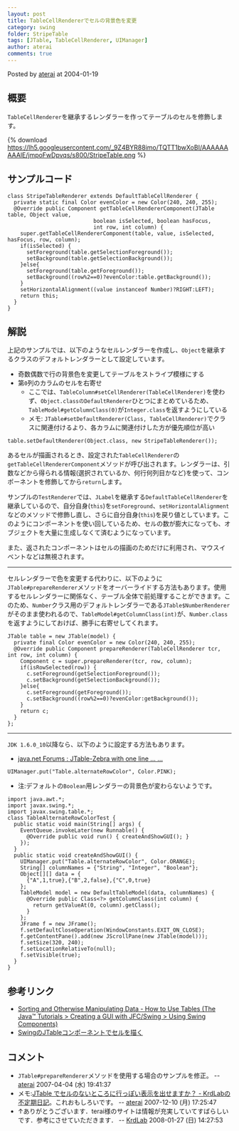 ```yaml
---
layout: post
title: TableCellRendererでセルの背景色を変更
category: swing
folder: StripeTable
tags: [JTable, TableCellRenderer, UIManager]
author: aterai
comments: true
---
```


Posted by [aterai](http://terai.xrea.jp/aterai.html) at 2004-01-19

## 概要
`TableCellRenderer`を継承するレンダラーを作ってテーブルのセルを修飾します。

{% download https://lh5.googleusercontent.com/_9Z4BYR88imo/TQTT1bwXoBI/AAAAAAAAAlE/jmpoFwDpvqs/s800/StripeTable.png %}

## サンプルコード
<pre class="prettyprint"><code>class StripeTableRenderer extends DefaultTableCellRenderer {
  private static final Color evenColor = new Color(240, 240, 255);
  @Override public Component getTableCellRendererComponent(JTable table, Object value,
                           boolean isSelected, boolean hasFocus,
                           int row, int column) {
    super.getTableCellRendererComponent(table, value, isSelected, hasFocus, row, column);
    if(isSelected) {
      setForeground(table.getSelectionForeground());
      setBackground(table.getSelectionBackground());
    }else{
      setForeground(table.getForeground());
      setBackground((row%2==0)?evenColor:table.getBackground());
    }
    setHorizontalAlignment((value instanceof Number)?RIGHT:LEFT);
    return this;
  }
}
</code></pre>

## 解説
上記のサンプルでは、以下のようなセルレンダラーを作成し、`Object`を継承するクラスのデフォルトレンダラーとして設定しています。

- 奇数偶数で行の背景色を変更してテーブルをストライプ模様にする
- 第`0`列のカラムのセルを右寄せ
    - ここでは、`TableColumn#setCellRenderer(TableCellRenderer)`を使わず、`Object.classのDefaultRenderer`ひとつにまとめているため、`TableModel#getColumnClass(0)`が`Integer.class`を返すようにしている
    - メモ: `JTable#setDefaultRenderer(Class, TableCellRenderer)`でクラスに関連付けるより、各カラムに関連付けした方が優先順位が高い

<!-- dummy comment line for breaking list -->

<pre class="prettyprint"><code>table.setDefaultRenderer(Object.class, new StripeTableRenderer());
</code></pre>

あるセルが描画されるとき、設定された`TableCellRenderer`の`getTableCellRendererComponent`メソッドが呼び出されます。レンダラーは、引数などから得られる情報(選択されているか、何行何列目かなど)を使って、コンポーネントを修飾してから`return`します。

サンプルの`TestRenderer`では、`JLabel`を継承する`DefaultTableCellRenderer`を継承しているので、自分自身(`this`)を`setForeground`、`setHorizontalAlignment`などのメソッドで修飾し直し、さらに自分自身(`this`)を戻り値としています。このようにコンポーネントを使い回しているため、セルの数が膨大になっても、オブジェクトを大量に生成しなくて済むようになっています。

また、返されたコンポーネントはセルの描画のためだけに利用され、マウスイベントなどは無視されます。

- - - -
セルレンダラーで色を変更する代わりに、以下のように`JTable#prepareRenderer`メソッドをオーバーライドする方法もあります。使用するセルレンダラーに関係なく、テーブル全体で前処理することができます。このため、`Number`クラス用のデフォルトレンダラーである`JTable$NumberRenderer`がそのまま使われるので、`TableModel#getColumnClass(int)`が、`Number.class`を返すようにしておけば、勝手に右寄せしてくれます。

<pre class="prettyprint"><code>JTable table = new JTable(model) {
  private final Color evenColor = new Color(240, 240, 255);
  @Override public Component prepareRenderer(TableCellRenderer tcr, int row, int column) {
    Component c = super.prepareRenderer(tcr, row, column);
    if(isRowSelected(row)) {
      c.setForeground(getSelectionForeground());
      c.setBackground(getSelectionBackground());
    }else{
      c.setForeground(getForeground());
      c.setBackground((row%2==0)?evenColor:getBackground());
    }
    return c;
  }
};
</code></pre>

- - - -
`JDK 1.6.0_10`以降なら、以下のように設定する方法もあります。

- [java.net Forums : JTable-Zebra with one line ... ...](http://forums.java.net/jive/thread.jspa?messageID=338905)

<!-- dummy comment line for breaking list -->

<pre class="prettyprint"><code>UIManager.put("Table.alternateRowColor", Color.PINK);
</code></pre>

- 注:デフォルトの`Boolean`用レンダラーの背景色が変わらないようです。

<!-- dummy comment line for breaking list -->

<pre class="prettyprint"><code>import java.awt.*;
import javax.swing.*;
import javax.swing.table.*;
class TableAlternateRowColorTest {
  public static void main(String[] args) {
    EventQueue.invokeLater(new Runnable() {
      @Override public void run() { createAndShowGUI(); }
    });
  }
  public static void createAndShowGUI() {
    UIManager.put("Table.alternateRowColor", Color.ORANGE);
    String[] columnNames = {"String", "Integer", "Boolean"};
    Object[][] data = {
      {"A",1,true},{"B",2,false},{"C",0,true}
    };
    TableModel model = new DefaultTableModel(data, columnNames) {
      @Override public Class&lt;?&gt; getColumnClass(int column) {
        return getValueAt(0, column).getClass();
      }
    };
    JFrame f = new JFrame();
    f.setDefaultCloseOperation(WindowConstants.EXIT_ON_CLOSE);
    f.getContentPane().add(new JScrollPane(new JTable(model)));
    f.setSize(320, 240);
    f.setLocationRelativeTo(null);
    f.setVisible(true);
  }
}
</code></pre>

## 参考リンク
- [Sorting and Otherwise Manipulating Data - How to Use Tables (The Java™ Tutorials > Creating a GUI with JFC/Swing > Using Swing Components)](http://docs.oracle.com/javase/tutorial/uiswing/components/table.html#sorting)
- [SwingのJTableコンポーネントでセルを描く](http://www.ibm.com/developerworks/jp/java/library/j-jtable/)

<!-- dummy comment line for breaking list -->

## コメント
- `JTable#prepareRenderer`メソッドを使用する場合のサンプルを修正。 -- [aterai](http://terai.xrea.jp/aterai.html) 2007-04-04 (水) 19:41:37
- メモ:[JTable でセルのないところに行っぽい表示を出せますか？ - KrdLabの不定期日記](http://d.hatena.ne.jp/KrdLab/20071209/1197143960)。これおもしろいです。 -- [aterai](http://terai.xrea.jp/aterai.html) 2007-12-10 (月) 17:25:47
- ↑ありがとうございます．terai様のサイトは情報が充実していてすばらしいです．参考にさせていただきます． -- [KrdLab](http://terai.xrea.jp/KrdLab.html) 2008-01-27 (日) 14:27:53

<!-- dummy comment line for breaking list -->

